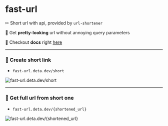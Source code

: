 # fast-url

✂ Short url with api, provided by `url-shortener`

🔗 Get **pretty-looking** url without annoying query parameters

📝 Checkout **docs** right [here](https://fast-url.deta.dev/docs)

---

### 🚀 Create short link

- `fast-url.deta.dev/short`

![fast-url.deta.dev/short](https://user-images.githubusercontent.com/29202384/152700406-a89df21e-d680-410d-82f3-7d1e033ef958.png)

---

### 🧨 Get full url from short one

- `fast-url.deta.dev/{shortened_url}`

![fast-url.deta.dev/{shortened_url}](https://user-images.githubusercontent.com/29202384/152700544-b7859aae-5976-4816-b499-312a192e5af6.png)

